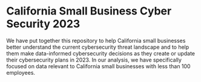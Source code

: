 # California Small Business Cyber Security 2023
We have put together this repository to help California small businesses better understand the current cybersecurity threat landscape and to help them make data-informed cybersecurity decisions as they create or update their cybersecurity plans in 2023. In our analysis, we have specifically focused on data relevant to California small businesses with less than 100 employees. 




